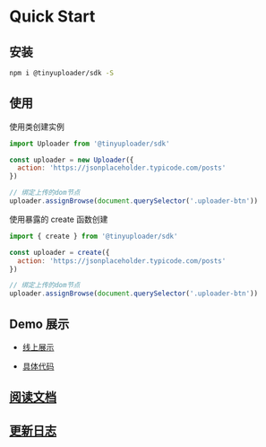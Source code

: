 # Quick Start

## 安装

```bash
npm i @tinyuploader/sdk -S
```

## 使用

使用类创建实例

```javascript
import Uploader from '@tinyuploader/sdk'

const uploader = new Uploader({
  action: 'https://jsonplaceholder.typicode.com/posts'
})

// 绑定上传的dom节点
uploader.assignBrowse(document.querySelector('.uploader-btn'))
```

使用暴露的 create 函数创建

```javascript
import { create } from '@tinyuploader/sdk'

const uploader = create({
  action: 'https://jsonplaceholder.typicode.com/posts'
})

// 绑定上传的dom节点
uploader.assignBrowse(document.querySelector('.uploader-btn'))
```

## Demo 展示

- [线上展示](https://codepen.io/moyuderen/full/KKjaqJK)

- [具体代码](https://codepen.io/moyuderen/pen/KKjaqJK)

## [阅读文档](https://moyuderen.github.io/uploader/sdk/quick-start.html)

## [更新日志](https://github.com/moyuderen/uploader/blob/main/packages/sdk/CHANGELOG.md)
